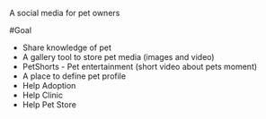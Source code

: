 A social media for pet owners

#Goal
- Share knowledge of pet 
- A gallery tool to store pet media (images and video)
- PetShorts - Pet entertainment (short video about pets moment)
- A place to define pet profile 
- Help Adoption 
- Help Clinic
- Help Pet Store
